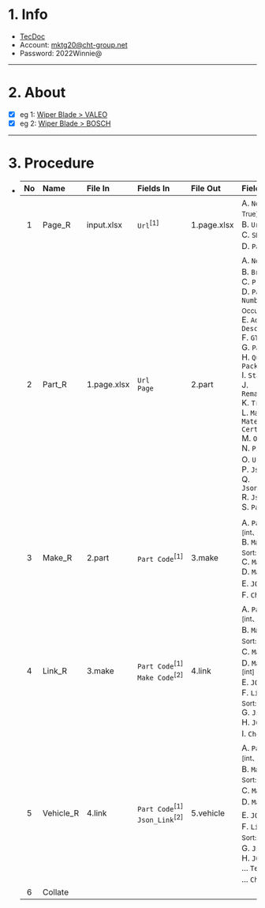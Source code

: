 # 1. Info

- [TecDoc](https://web.tecalliance.net/tecdoc/qa/home)
- Account: mktg20@cht-group.net
- Password: 2022Winnie@

- - -

# 2. About

- [x] eg 1: [Wiper Blade > VALEO](https://web.tecalliance.net/tecdoc/qa/parts/search?brands=21&groups=298#@brc/search:Brand%2520and%2520product%2520group%2520search;brands:21;groups:298)
- [x] eg 2: [Wiper Blade > BOSCH](https://web.tecalliance.net/tecdoc/qa/parts/search?brands=30&groups=298#@brc/search:Brand%2520and%2520product%2520group%2520search;brands:30;groups:298)

- - -

# 3. Procedure

- |No|Name|File In|Fields In|File Out|Fields Out|
  |:-:|:-|:-|:-|:-|:-|
  |1|Page_R|input.xlsx|`Url`<sup>[1]</sup>|1.page.xlsx|A. `No`<sup>\*</sup><sub>[int、Sort: True]</sub><br />B. `Url`<sup>[1]</sup><br />C. `SKU Count`<sub>[int]</sub><br />D. `Page`<sub>[int]</sub>|
  |2|Part_R|1.page.xlsx|`Url`<br />`Page`|2.part|A. `No`<sub>[int]</sub><br />B. `Brand`<br />C. `Product Group`<br />D. `Part Number`<sub>[Sort: Occurrence]</sub><br />E. `Aditional Description`<br />F. `GTIN/EAN`<br />G. `Packing Unit`<br />H. `Quantity Per Packaging Unit`<br />I. `Status`<br />J. `Remanufactured`<br />K. `Trade Number`<br />L. `Mandatory Material Certification`<br />M. `OEM`<br />N. `Picture`<sub>[null]</sub><br />O. `Url`<br />P. `Json_Src`<br />Q. `Json_Information`<br />R. `Json_Criteria`<br />S. `Part Code`<sub>[int]</sub>|
  |3|Make_R|2.part|`Part Code`<sup>[1]</sup>|3.make|A. `Part Code`<sup>[1]</sup><sub>[int、Sort: True]</sub><br />B. `Make No`<sub>[int、Sort: True]</sub><br />C. `Make`<br />D. `Make Code`<sub>[int]</sub><br />E. `JOIN_PCMC`<br />F. `Check_Url`<sup>\*</sup>|
  |4|Link_R|3.make|`Part Code`<sup>[1]</sup><br />`Make Code`<sup>[2]</sup>|4.link|A. `Part Code`<sup>[1]</sup><sub>[int、Sort: True]</sub><br />B. `Make No`<sup>\*</sup><sub>[int、Sort: True]</sub><br />C. `Make`<sup>\*</sup><br />D. `Make Code`<sup>[2]</sup><sub>[int]</sub><br />E. `JOIN_PCMC`<sup>\*</sup><br />F. `Link No`<sub>[int、Sort: True]</sub><br />G. `Json_Link`<br />H. `JOIN_PCMCLN`<br />I. `Check_Url`<sup>\*</sup>|
  |5|Vehicle_R|4.link|`Part Code`<sup>[1]</sup><br />`Json_Link`<sup>[2]</sup>|5.vehicle|A. `Part Code`<sup>[1]</sup><sub>[int、Sort: True]</sub><br />B. `Make No`<sup>\*</sup><sub>[int、Sort: True]</sub><br />C. `Make`<sup>\*</sup><br />D. `Make Code`<sup>\*</sup><sub>[int]</sub><br />E. `JOIN_PCMC`<sup>\*</sup><br />F. `Link No`<sup>\*</sup><sub>[int、Sort: True]</sub><br />G. `Json_Link`<sup>[2]</sup><br />H. `JOIN_PCMCLN`<br />... `TecDoc兼容表`<br />... `Check_Url`<sup>\*</sup>|
  |6|Collate|||||
